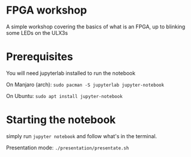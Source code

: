 # FPGA workshop

A simple workshop covering the basics of what is an FPGA, up to blinking some LEDs on the ULX3s


# Prerequisites

You will need jupyterlab installed to run the notebook

On Manjaro (arch): `sudo pacman -S jupyterlab jupyter-notebook`

On Ubuntu: `sudo apt install jupyter-notebook`


# Starting the notebook

simply run `jupyter notebook` and follow what's in the terminal.

Presentation mode: `./presentation/presentate.sh`
